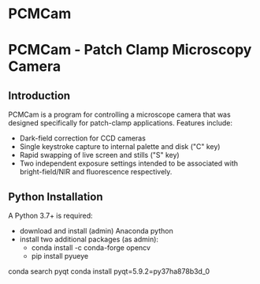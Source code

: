 # PCMCam
PCMCam - Patch Clamp Microscopy Camera
======================================

Introduction
------------

PCMCam is a program for controlling a microscope camera that was designed specifically for patch-clamp applications.
Features include:

* Dark-field correction for CCD cameras
* Single keystroke capture to internal palette and disk ("C" key)
* Rapid swapping of live screen and stills ("S" key)
* Two independent exposure settings intended to be associated with bright-field/NIR and fluorescence respectively.

Python Installation
-------------------

A Python 3.7+ is required:
* download and install (admin) Anaconda python
* install two additional packages (as admin):
    * conda install -c conda-forge opencv
    * pip install pyueye

conda search pyqt
conda install pyqt=5.9.2=py37ha878b3d_0

